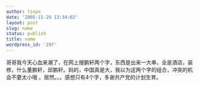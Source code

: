 ```yaml
---
author: linpx
date: '2005-11-29 13:34:02'
layout: post
slug: name
status: publish
title: name
wordpress_id: '297'
---
```


哥哥我今天心血来潮了，在网上搜鹏轩两个字，东西是出来一大串，全是酒店，装修，什么董鹏轩，邱鹏轩。妈的，中国真是大，我以为这两个字的组合，冲突的机会不要太小哦
。居然。。。感想只有4个字，多谢共产党的计划生育。

